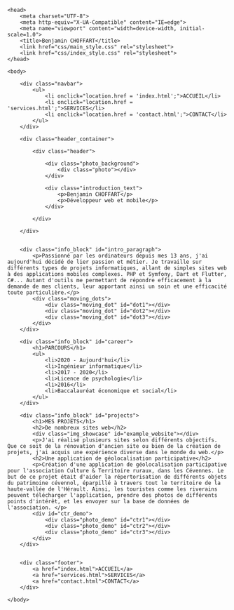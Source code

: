 <!DOCTYPE html>

<html lang="en">

    <head>
        <meta charset="UTF-8">
        <meta http-equiv="X-UA-Compatible" content="IE=edge">
        <meta name="viewport" content="width=device-width, initial-scale=1.0">
        <title>Benjamin CHOFFART</title>
        <link href="css/main_style.css" rel="stylesheet">
        <link href="css/index_style.css" rel="stylesheet">
    </head>

    <body>

        <div class="navbar">
            <ul>
                <li onclick="location.href = 'index.html';">ACCUEIL</li>
                <li onclick="location.href = 'services.html';">SERVICES</li>
                <li onclick="location.href = 'contact.html';">CONTACT</li>
            </ul>
        </div>

        <div class="header_container">

            <div class="header">

                <div class="photo_background">
                    <div class="photo"></div>
                </div>

                <div class="introduction_text">
                    <p>Benjamin CHOFFART</p>
                    <p>Développeur web et mobile</p>
                </div>

            </div>

        </div>


        <div class="info_block" id="intro_paragraph">
            <p>Passionné par les ordinateurs depuis mes 13 ans, j'ai aujourd'hui décidé de lier passion et métier. Je travaille sur différents types de projets informatiques, allant de simples sites web à des applications mobiles complexes. PHP et Symfony, Dart et Flutter, C#... Autant d'outils me permettant de répondre efficacement à la demande de mes clients, leur apportant ainsi un soin et une efficacité toute particulière.</p>
            <div class="moving_dots">
                <div class="moving_dot" id="dot1"></div>
                <div class="moving_dot" id="dot2"></div>
                <div class="moving_dot" id="dot3"></div>
            </div>
        </div>

        <div class="info_block" id="career">
            <h1>PARCOURS</h1>
            <ul>
                <li>2020 - Aujourd'hui</li>
                <li>Ingénieur informatique</li>
                <li>2017 - 2020</li>
                <li>Licence de psychologie</li>
                <li>2016</li>
                <li>Baccalauréat économique et social</li>
            </ul>
        </div>

        <div class="info_block" id="projects">
            <h1>MES PROJETS</h1>
            <h2>De nombreux sites web</h2>
            <div class="img_showcase" id="example_website"></div>
            <p>J'ai réalisé plusieurs sites selon différents objectifs. Que ce soit de la rénovation d'ancien site ou bien de la création de projets, j'ai acquis une expérience diverse dans le monde du web.</p>
            <h2>Une application de géolocalisation participative</h2>
            <p>Création d'une application de géolocalisation participative pour l'association Culture & Territoire ruraux, dans les Cévennes. Le but de ce projet était d'aider la répertorisation de différents objets du patrimoine cévennol, éparpillé à travers tout le territoire de la haute-vallée de l'Hérault. Ainsi, les touristes comme les riverains peuvent télécharger l'application, prendre des photos de différents points d'intérêt, et les envoyer sur la base de données de l'association. </p>
            <div id="ctr_demo">
                <div class="photo_demo" id="ctr1"></div>
                <div class="photo_demo" id="ctr2"></div>
                <div class="photo_demo" id="ctr3"></div>
            </div>
        </div>


        <div class="footer">
            <a href="index.html">ACCUEIL</a>
            <a href="services.html">SERVICES</a>
            <a href="contact.html">CONTACT</a>
        </div>

    </body>

</html>
